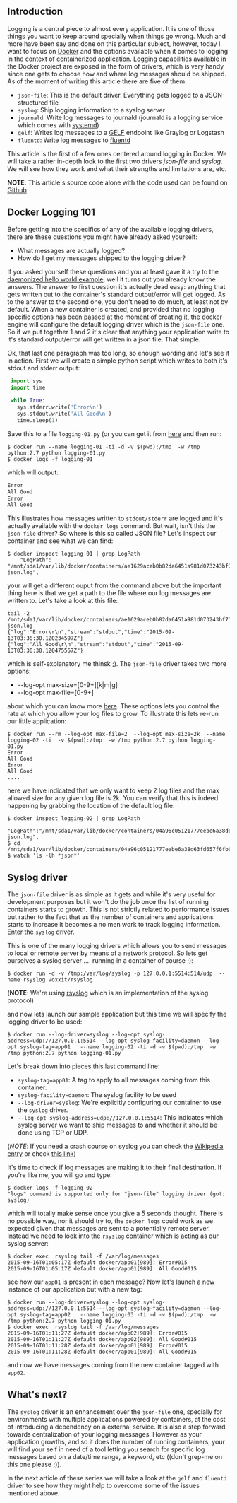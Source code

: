 Introduction
-------------------

Logging is a central piece to almost every application. It is one of those things you want to keep around specially when things go wrong. Much and more have been say and done on this particular subject, however, today I want to focus on [Docker](http://www.docker.com) and the options available when it comes to logging in the context of containerized application. Logging capabilities available in the Docker project are exposed in the form of drivers, which is very handy since one gets to choose how and where log messages should be shipped. As of the moment of writing this article there are five of them:

- `json-file`: This is the default driver. Everything gets logged to a JSON-structured file
- `syslog`: Ship logging information to a syslog server
- `journald`: Write log messages to journald (journald is a logging service which comes with [systemd](http://www.freedesktop.org/wiki/Software/systemd/))
- `gelf`: Writes log messages to a [GELF](https://www.graylog.org/resources/gelf/)  endpoint like Graylog or Logstash
- `fluentd`: Write log messages to [fluentd](http://www.fluentd.org/)

This article is the first of a few ones centered around logging in Docker. We will take a rather in-depth look to the first two drivers *json-file* and *syslog*. We will see how they work and what their strengths and limitations are, etc.

**NOTE**: This article's source code alone with the code used can be found on [Github](https://github.com/yoanisgil/docker-logging-tutorial)

Docker Logging 101
----------------------

Before getting into the specifics of any of the available logging drivers, there are these questions you might have already asked yourself:

- What messages are actually logged? 
- How do I get my messages shipped to the logging driver?

If you asked yourself these questions and you at least gave it a try to the [daemonized hello world example](https://docs.docker.com/userguide/dockerizing/), well it turns out you already know the answers. The answer to first question it's actually dead easy: anything that gets written out to the container's standard output/error will get logged. As to the answer to the second one, you don't need to do much, at least not by default. When a new container is created, and provided that no logging specific options has been passed at the moment of creating it,  the docker engine will configure the default logging driver which is the `json-file` one. So if we put together 1 and 2 it's clear that anything your application write to it's standard output/error will get written in a json file. That simple.

Ok, that last one paragraph was too long, so enough wording and let's see it in action. First we will create a simple python script which writes to both it's stdout and stderr output:

```python
 import sys  
 import time  
 
 while True:  
   sys.stderr.write('Error\n')  
   sys.stdout.write('All Good\n')  
   time.sleep(1)  
``` 

Save this to a file `logging-01.py` (or you can get it from [here](logging-01.py) and then run:

    $ docker run --name logging-01 -ti -d -v $(pwd):/tmp  -w /tmp python:2.7 python logging-01.py
    $ docker logs -f logging-01
    
which will output:

```bash
Error
All Good
Error
All Good
````

This illustrates how messages written to `stdout/stderr` are logged and it's actually available with the `docker logs` command. But wait, isn't this the `json-file` driver? So where is this so called JSON file? Let's inspect our container and see what we can find:

    $ docker inspect logging-01 | grep LogPath
        "LogPath": "/mnt/sda1/var/lib/docker/containers/ae1629aceb0b82da6451a981d073243bf7374c07634a377c64a9a7fcea2b40e1/ae1629aceb0b82da6451a981d073243bf7374c07634a377c64a9a7fcea2b40e1-json.log",
        
your will get a different ouput from the command above but the important thing here is that we get a path to the file where our log messages are written to. Let's take a look at this file:

    tail -2 /mnt/sda1/var/lib/docker/containers/ae1629aceb0b82da6451a981d073243bf7374c07634a377c64a9a7fcea2b40e1/ae1629aceb0b82da6451a981d073243bf7374c07634a377c64a9a7fcea2b40e1-json.log
    {"log":"Error\r\n","stream":"stdout","time":"2015-09-13T03:36:30.120234597Z"}
    {"log":"All Good\r\n","stream":"stdout","time":"2015-09-13T03:36:30.120475567Z"}
    
which is self-explanatory me thinsk ;). The `json-file` driver takes two more options:

- --log-opt max-size=[0-9+][k|m|g]
- --log-opt max-file=[0-9+]

about which you can know more [here](https://docs.docker.com/reference/logging/overview/). These options lets you control the rate at which you allow your log files to grow. To illustrate this lets re-run our little application:

    $ docker run --rm --log-opt max-file=2  --log-opt max-size=2k  --name logging-02 -ti  -v $(pwd):/tmp  -w /tmp python:2.7 python logging-01.py
    Error
    All Good
    Error
    All Good
    ....

here we have indicated that we only want to keep 2 log files and the max allowed size for any given log file is 2k. You can verify that this is indeed happening by grabbing the location of the default log file:

    $ docker inspect logging-02 | grep LogPath
           "LogPath":"/mnt/sda1/var/lib/docker/containers/04a96c05121777eebe6a38d63fd657f6fb6c8b9632fee7d81ccc0ff45023aedd/04a96c05121777eebe6a38d63fd657f6fb6c8b9632fee7d81ccc0ff45023aedd-json.log",
    $ cd /mnt/sda1/var/lib/docker/containers/04a96c05121777eebe6a38d63fd657f6fb6c8b9632fee7d81ccc0ff45023aedd/
    $ watch 'ls -lh *json*'

Syslog driver
------------

The `json-file` driver is as simple as it gets and while it's very useful for development purposes but it won't do the job  once the list of running containers starts to growth. This is not strictly related to performance issues but rather to the fact that as the number of containers and applications starts to increase it becomes a no men work to track logging information. Enter the `syslog` driver. 

This is one of the many logging drivers which allows you to send  messages to local or remote server by means of a network protocol. So lets get ourselves a syslog server .... running in a container of course ;):

    $ docker run -d -v /tmp:/var/log/syslog -p 127.0.0.1:5514:514/udp  --name rsyslog voxxit/rsyslog
    
(**NOTE**: We're using [rsyslog](http://www.rsyslog.com/) which is an implementation of the syslog protocol)

and now lets launch our sample application but this time we will specify the logging driver to be used:

    $ docker run --log-driver=syslog --log-opt syslog-address=udp://127.0.0.1:5514 --log-opt syslog-facility=daemon --log-opt syslog-tag=app01   --name logging-02 -ti -d -v $(pwd):/tmp  -w /tmp python:2.7 python logging-01.py

Let's break down into pieces this last command line:

- `syslog-tag=app01`: A tag to apply to all messages coming from this container.
- `syslog-facility=daemon`: The syslog facility to be used
- `--log-driver=syslog`: We're explicitly configuring our container to use the `syslog` driver.
- `--log-opt syslog-address=udp://127.0.0.1:5514`: This indicates which syslog server we want to ship messages to and whether it should be done using TCP or UDP.

(*NOTE*: If you need a crash course on syslog you can check the [Wikipedia entry](https://en.wikipedia.org/wiki/Syslog) or check [this link](https://blog.logentries.com/2014/08/what-is-syslog/))

It's time to check if log messages are making it to their final destination. If you're like me, you will go and type:

    $ docker logs -f logging-02
    "logs" command is supported only for "json-file" logging driver (got: syslog)

which will totally make sense once you give a 5 seconds thought. There is no possible way, nor it should try to,  the `docker logs` could work as we expected given that messages are sent to a potentially remote server. Instead we need to look into the `rsyslog` container which is acting as our syslog server:

    $ docker exec  rsyslog tail -f /var/log/messages
    2015-09-16T01:05:17Z default docker/app01[989]: Error#015
    2015-09-16T01:05:17Z default docker/app01[989]: All Good#015

see how our `app01` is present in each message? Now let's launch a new instance of our application but with a new tag:

    $ docker run --log-driver=syslog --log-opt syslog-address=udp://127.0.0.1:5514 --log-opt syslog-facility=daemon --log-opt syslog-tag=app02   --name logging-03 -ti -d -v $(pwd):/tmp  -w /tmp python:2.7 python logging-01.py
    $ docker exec  rsyslog tail -f /var/log/messages
    2015-09-16T01:11:27Z default docker/app02[989]: Error#015
    2015-09-16T01:11:27Z default docker/app02[989]: All Good#015
    2015-09-16T01:11:28Z default docker/app01[989]: Error#015
    2015-09-16T01:11:28Z default docker/app01[989]: All Good#015
and now we have messages coming from the new container tagged with `app02`.

What's next?
-------------

The `syslog` driver is an enhancement over the `json-file` one, specially for environments with multiple applications powered by containers, at the cost of introducing a dependency on a external service. It is also a step forward towards centralization of your logging messages. However as your application growths, and so it does the number of running containers, your will find your self in need of a tool letting you search for specific log messages based on a date/time range, a keyword, etc ((don't grep-me on this one please ;)).

In the next article of these series we will take a look at the `gelf` and `fluentd` driver to see how they might help to overcome some of the issues mentioned above.
